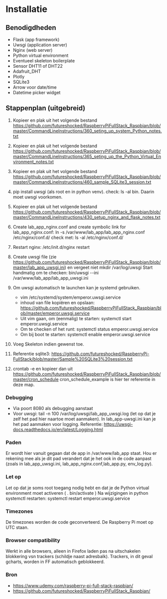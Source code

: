 # Installatie

## Benodigdheden
* Flask (app framework)
* Uwsgi (application server)
* Nginx (web server)
* Python virtual environment
* Eventueel skeleton boilerplate
* Sensor DHT11 of DHT22
* Adafruit_DHT
* Plotly
* SQLite3
* Arrow voor date/time
* Datetime picker widget

## Stappenplan (uitgebreid)
1. Kopieer en plak uit het volgende bestand 
https://github.com/futureshocked/RaspberryPiFullStack_Raspbian/blob/master/CommandLineInstructions/360_seting_up_system_Python_notes.txt

2.  Kopieer en plak uit het volgende bestand 
https://github.com/futureshocked/RaspberryPiFullStack_Raspbian/blob/master/CommandLineInstructions/365_seting_up_the_Python_Virtual_Environment_notes.txt

3.  Kopieer en plak uit het volgende bestand 
https://github.com/futureshocked/RaspberryPiFullStack_Raspbian/blob/master/CommandLineInstructions/460_sample_SQLite3_session.txt

4. pip install uwsgi (als root en in python venv).
    check: ls -al bin.  Daarin moet uwsgi voorkomen.

5.   Kopieer en plak uit het volgende bestand 
https://github.com/futureshocked/RaspberryPiFullStack_Raspbian/blob/master/CommandLineInstructions/430_setup_nginx_and_flask_notes.txt

6. Create lab_app_nginx.conf and create symbolic link for lab_app_nginx.conf:
    ln -s /var/www/lab_app/lab_app_nginx.conf /etc/nginx/conf.d/
    check met:  ls -al /etc/nginx/conf.d/

7. Restart nginx:
    /etc/init.d/nginx restart

8. Create uwsgi file (zie https://github.com/futureshocked/RaspberryPiFullStack_Raspbian/blob/master/lab_app_uwsgi.ini) en vergeet niet mkdir /var/log/uwsgi
Start handmatig om te checken: bin/uwsgi --ini /var/www/lab_app/lab_app_uwsgi.ini

9. Om uwsgi automatisch te launchen kan je systemd gebruiken.
      - vim /etc/systemd/system/emperor.uwsgi.service
      - inhoud van file kopiëren en opslaan:
      https://github.com/futureshocked/RaspberryPiFullStack_Raspbian/blob/master/emperor.uwsgi.service
      - Uit vim gaan, om (eenmalig) te starten:
         systemctl start emperor.uwsgi.service
      - Om te checken of het runt: 
         systemctl status emperor.uwsgi.service 
      - Om bij boot te starten:
         systemctl enable emperor.uwsgi.service

10. Voeg Skeleton indien gewenst toe. 

11. Referentie sqlite3: https://github.com/futureshocked/RaspberryPi-FullStack/blob/master/Sample%20SQLite3%20session.txt

12. crontab -e en kopieer dan uit https://github.com/futureshocked/RaspberryPiFullStack_Raspbian/blob/master/cron_schedule
cron_schedule_example is hier ter referentie in deze map.

### Debugging
- Via poort 8080 als debugging aanstaat
- Voor uwsgi: tail -n 100 /var/log/uwsgi/lab_app_uwsgi.log (let op dat je zelf het pad hier naartoe moet aanmaken). In lab_app-uwsgi.ini kan je het pad aanmaken voor logging. Referentie: https://uwsgi-docs.readthedocs.io/en/latest/Logging.html

### Paden
Er wordt hier vanuit gegaan dat de app in /var/www/lab_app staat. Hou er rekening mee als je dit pad verandert dat je het ook in de code aanpast (zoals in lab_app_uwsgi.ini, lab_app_nginx.conf,lab_app.py, env_log.py).

### Let op
Let op dat je soms root toegang nodig hebt en dat je de Python virtual environment moet activeren ( . bin/activate )
Na wijzigingen in python systemctl restarten: systemctl restart emperor.uwsgi.service

### Timezones
De timezones worden de code geconverteerd. De Raspberry Pi moet op UTC staan. 

### Browser compatibility
Werkt in alle browsers, alleen in Firefox laden pas na uitschakelen blokkering vsn trackers (schildje naast adresbalk). Trackers, in dit geval gcharts, worden in FF automatisch geblokkeerd.

### Bron
* https://www.udemy.com/raspberry-pi-full-stack-raspbian/
* https://github.com/futureshocked/RaspberryPiFullStack_Raspbian/
